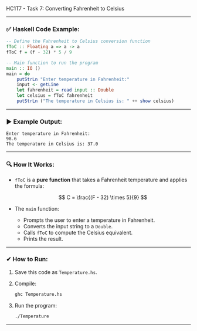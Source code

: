 HC1T7 - Task 7: Converting Fahrenheit to Celsius

---

### ✅ **Haskell Code Example:**

```haskell
-- Define the Fahrenheit to Celsius conversion function
fToC :: Floating a => a -> a
fToC f = (f - 32) * 5 / 9

-- Main function to run the program
main :: IO ()
main = do
    putStrLn "Enter temperature in Fahrenheit:"
    input <- getLine
    let fahrenheit = read input :: Double
    let celsius = fToC fahrenheit
    putStrLn ("The temperature in Celsius is: " ++ show celsius)
```

---

### ▶ **Example Output:**

```
Enter temperature in Fahrenheit:
98.6
The temperature in Celsius is: 37.0
```

---

### 🔍 **How It Works:**

* `fToC` is a **pure function** that takes a Fahrenheit temperature and applies the formula:

  $$
  C = \frac{(F - 32) \times 5}{9}
  $$

* The `main` function:

  * Prompts the user to enter a temperature in Fahrenheit.
  * Converts the input string to a `Double`.
  * Calls `fToC` to compute the Celsius equivalent.
  * Prints the result.

---

### ✔ **How to Run:**

1. Save this code as `Temperature.hs`.
2. Compile:

   ```bash
   ghc Temperature.hs
   ```
3. Run the program:

   ```bash
   ./Temperature
   ```

---

